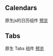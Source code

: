 ## Calendars
原生js的日历组件 [预览](https://1103409364.github.io/exercise-JavaScript/wheel/JS/calendars/index.html)

## Tabs
原生 Tabs 组件 [预览](https://1103409364.github.io/exercise-JavaScript/wheel/JS/Tabs/index.html)